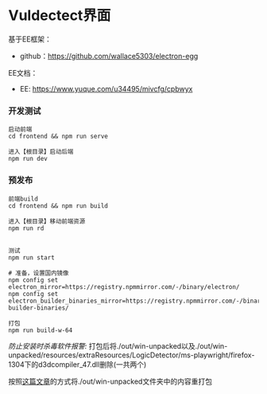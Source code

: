 # Vuldectect界面

基于EE框架：
- github：https://github.com/wallace5303/electron-egg

EE文档：
- EE: https://www.yuque.com/u34495/mivcfg/cpbwyx


### 开发测试
```
启动前端
cd frontend && npm run serve

进入【根目录】启动后端
npm run dev
```
### 预发布
```
前端build
cd frontend && npm run build

进入【根目录】移动前端资源
npm run rd


测试
npm run start 

# 准备，设置国内镜像
npm config set electron_mirror=https://registry.npmmirror.com/-/binary/electron/
npm config set electron_builder_binaries_mirror=https://registry.npmmirror.com/-/binary/electron-builder-binaries/

打包
npm run build-w-64
```

*防止安装时杀毒软件报警:* 打包后将./out/win-unpacked以及./out/win-unpacked/resources/extraResources/LogicDetector/ms-playwright/firefox-1304下的d3dcompiler_47.dll删除(一共两个)

按照[这篇文章](https://segmentfault.com/a/1190000041318873)的方式将./out/win-unpacked文件夹中的内容重打包